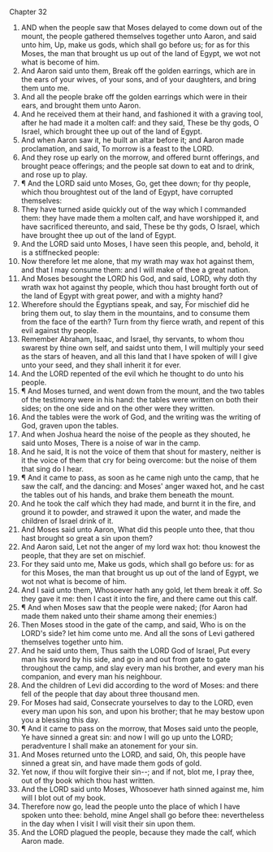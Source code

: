 

Chapter 32

1. AND when the people saw that Moses delayed to come down out of the mount, the people gathered themselves together unto Aaron, and said unto him, Up, make us gods, which shall go before us; for as for this Moses, the man that brought us up out of the land of Egypt, we wot not what is become of him.
2. And Aaron said unto them, Break off the golden earrings, which are in the ears of your wives, of your sons, and of your daughters, and bring them unto me.
3. And all the people brake off the golden earrings which were in their ears, and brought them unto Aaron.
4. And he received them at their hand, and fashioned it with a graving tool, after he had made it a molten calf: and they said, These be thy gods, O Israel, which brought thee up out of the land of Egypt.
5. And when Aaron saw it, he built an altar before it; and Aaron made proclamation, and said, To morrow is a feast to the LORD.
6. And they rose up early on the morrow, and offered burnt offerings, and brought peace offerings; and the people sat down to eat and to drink, and rose up to play.
7. ¶ And the LORD said unto Moses, Go, get thee down; for thy people, which thou broughtest out of the land of Egypt, have corrupted themselves:
8. They have turned aside quickly out of the way which I commanded them: they have made them a molten calf, and have worshipped it, and have sacrificed thereunto, and said, These be thy gods, O Israel, which have brought thee up out of the land of Egypt.
9. And the LORD said unto Moses, I have seen this people, and, behold, it is a stiffnecked people:
10. Now therefore let me alone, that my wrath may wax hot against them, and that I may consume them: and I will make of thee a great nation.
11. And Moses besought the LORD his God, and said, LORD, why doth thy wrath wax hot against thy people, which thou hast brought forth out of the land of Egypt with great power, and with a mighty hand?
12. Wherefore should the Egyptians speak, and say, For mischief did he bring them out, to slay them in the mountains, and to consume them from the face of the earth?  Turn from thy fierce wrath, and repent of this evil against thy people.
13. Remember Abraham, Isaac, and Israel, thy servants, to whom thou swarest by thine own self, and saidst unto them, I will multiply your seed as the stars of heaven, and all this land that I have spoken of will I give unto your seed, and they shall inherit it for ever.
14. And the LORD repented of the evil which he thought to do unto his people.
15. ¶ And Moses turned, and went down from the mount, and the two tables of the testimony were in his hand: the tables were written on both their sides; on the one side and on the other were they written.
16. And the tables were the work of God, and the writing was the writing of God, graven upon the tables.
17. And when Joshua heard the noise of the people as they shouted, he said unto Moses, There is a noise of war in the camp.
18. And he said, It is not the voice of them that shout for mastery, neither is it the voice of them that cry for being overcome: but the noise of them that sing do I hear.
19. ¶ And it came to pass, as soon as he came nigh unto the camp, that he saw the calf, and the dancing: and Moses' anger waxed hot, and he cast the tables out of his hands, and brake them beneath the mount.
20. And he took the calf which they had made, and burnt it in the fire, and ground it to powder, and strawed it upon the water, and made the children of Israel drink of it.
21. And Moses said unto Aaron, What did this people unto thee, that thou hast brought so great a sin upon them?
22. And Aaron said, Let not the anger of my lord wax hot: thou knowest the people, that they are set on mischief.
23. For they said unto me, Make us gods, which shall go before us: for as for this Moses, the man that brought us up out of the land of Egypt, we wot not what is become of him.
24. And I said unto them, Whosoever hath any gold, let them break it off.  So they gave it me: then I cast it into the fire, and there came out this calf.
25. ¶ And when Moses saw that the people were naked; (for Aaron had made them naked unto their shame among their enemies:)
26. Then Moses stood in the gate of the camp, and said, Who is on the LORD's side?  let him come unto me.  And all the sons of Levi gathered themselves together unto him.
27. And he said unto them, Thus saith the LORD God of Israel, Put every man his sword by his side, and go in and out from gate to gate throughout the camp, and slay every man his brother, and every man his companion, and every man his neighbour.
28. And the children of Levi did according to the word of Moses: and there fell of the people that day about three thousand men.
29. For Moses had said, Consecrate yourselves to day to the LORD, even every man upon his son, and upon his brother; that he may bestow upon you a blessing this day.
30. ¶ And it came to pass on the morrow, that Moses said unto the people, Ye have sinned a great sin: and now I will go up unto the LORD; peradventure I shall make an atonement for your sin.
31. And Moses returned unto the LORD, and said, Oh, this people have sinned a great sin, and have made them gods of gold.
32. Yet now, if thou wilt forgive their sin--; and if not, blot me, I pray thee, out of thy book which thou hast written.
33. And the LORD said unto Moses, Whosoever hath sinned against me, him will I blot out of my book.
34. Therefore now go, lead the people unto the place of which I have spoken unto thee: behold, mine Angel shall go before thee: nevertheless in the day when I visit I will visit their sin upon them.
35. And the LORD plagued the people, because they made the calf, which Aaron made.

